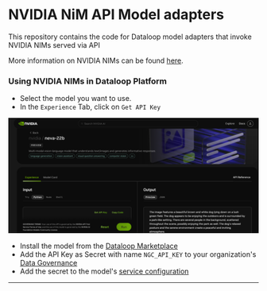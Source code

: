 # NVIDIA NiM API Model adapters

This repository contains the code for Dataloop model adapters that invoke NVIDIA NIMs served via API

More information on NVIDIA NIMs can be found [here](https://build.nvidia.com/explore/discover).

### Using NVIDIA NIMs in Dataloop Platform

- Select the model you want to use.
- In the `Experience` Tab, click on `Get API Key`

![Get API Key and Endpoint URL](assets/nim_api_key.png)

- Install the model from the [Dataloop Marketplace](https://docs.dataloop.ai/docs/marketplace)
- Add the API Key as Secret with name `NGC_API_KEY` to your
  organization's [Data Governance](https://docs.dataloop.ai/docs/overview-1?highlight=data%20governance)
- Add the secret to the model's [service configuration](https://docs.dataloop.ai/docs/service-runtime#secrets-for-faas)

---
